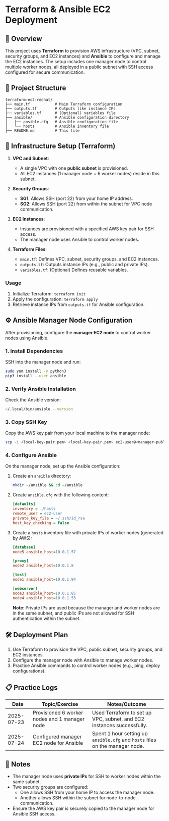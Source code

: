 # Terraform & Ansible EC2 Deployment

## 📝 Overview
This project uses **Terraform** to provision AWS infrastructure (VPC, subnet, security groups, and EC2 instances) and **Ansible** to configure and manage the EC2 instances. The setup includes one manager node to control multiple worker nodes, all deployed in a public subnet with SSH access configured for secure communication.

## 📁 Project Structure
```
terraform-ec2-redhat/
├── main.tf           # Main Terraform configuration
├── outputs.tf        # Outputs like instance IPs
├── variables.tf      # (Optional) variables file
├── ansible/          # Ansible configuration directory
│   ├── ansible.cfg   # Ansible configuration file
│   └── hosts         # Ansible inventory file
├── README.md         # This file
```

## 🔧 Infrastructure Setup (Terraform)

1. **VPC and Subnet**:
   - A single VPC with one **public subnet** is provisioned.
   - All EC2 instances (1 manager node + 6 worker nodes) reside in this subnet.

2. **Security Groups**:
   - **SG1**: Allows SSH (port 22) from your home IP address.
   - **SG2**: Allows SSH (port 22) from within the subnet for VPC node communication.

3. **EC2 Instances**:
   - Instances are provisioned with a specified AWS key pair for SSH access.
   - The manager node uses Ansible to control worker nodes.

4. **Terraform Files**:
   - `main.tf`: Defines VPC, subnet, security groups, and EC2 instances.
   - `outputs.tf`: Outputs instance IPs (e.g., public and private IPs).
   - `variables.tf`: (Optional) Defines reusable variables.

### Usage
1. Initialize Terraform: `terraform init`
2. Apply the configuration: `terraform apply`
3. Retrieve instance IPs from `outputs.tf` for Ansible configuration.

## ⚙️ Ansible Manager Node Configuration

After provisioning, configure the **manager EC2 node** to control worker nodes using Ansible.

### 1. Install Dependencies
SSH into the manager node and run:
```bash
sudo yum install -y python3
pip3 install --user ansible
```

### 2. Verify Ansible Installation
Check the Ansible version:
```bash
~/.local/bin/ansible --version
```

### 3. Copy SSH Key
Copy the AWS key pair from your local machine to the manager node:
```bash
scp -i <local-key-pair.pem> <local-key-pair.pem> ec2-user@<manager-public-ip>:~/.ssh/id_rsa
```

### 4. Configure Ansible
On the manager node, set up the Ansible configuration:
1. Create an `ansible` directory:
   ```bash
   mkdir ~/ansible && cd ~/ansible
   ```
2. Create `ansible.cfg` with the following content:
   ```ini
   [defaults]
   inventory = ./hosts
   remote_user = ec2-user
   private_key_file = ~/.ssh/id_rsa
   host_key_checking = False
   ```
3. Create a `hosts` inventory file with private IPs of worker nodes (generated by AWS):
   ```ini
   [database]
   node5 ansible_host=10.0.1.57

   [proxy]
   node2 ansible_host=10.0.1.8

   [test]
   node1 ansible_host=10.0.1.94

   [webserver]
   node3 ansible_host=10.0.1.85
   node4 ansible_host=10.0.1.53
   ```
   **Note**: Private IPs are used because the manager and worker nodes are in the same subnet, and public IPs are not allowed for SSH authentication within the subnet.

## 🛠️ Deployment Plan
1. Use Terraform to provision the VPC, public subnet, security groups, and EC2 instances.
2. Configure the manager node with Ansible to manage worker nodes.
3. Practice Ansible commands to control worker nodes (e.g., ping, deploy configurations).

## 📋 Practice Logs
| Date       | Topic/Exercise                                      | Notes/Outcome                                                                 |
|------------|----------------------------------------------------|-------------------------------------------------------------------------------|
| 2025-07-23 | Provisioned 6 worker nodes and 1 manager node       | Used Terraform to set up VPC, subnet, and EC2 instances successfully.          |
| 2025-07-24 | Configured manager EC2 node for Ansible             | Spent 1 hour setting up `ansible.cfg` and `hosts` files on the manager node.   |

## 🧩 Notes
- The manager node uses **private IPs** for SSH to worker nodes within the same subnet.
- Two security groups are configured:
  - One allows SSH from your home IP to access the manager node.
  - Another allows SSH within the subnet for node-to-node communication.
- Ensure the AWS key pair is securely copied to the manager node for Ansible SSH access.